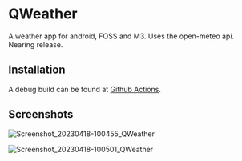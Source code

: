 # QWeather
A weather app for android, FOSS and M3. Uses the open-meteo api. Nearing release.

## Installation
A debug build can be found at [Github Actions](https://github.com/Henry-Hiles/QWeather/actions).

## Screenshots
![Screenshot_20230418-100455_QWeather](https://user-images.githubusercontent.com/71790868/232802780-1b12a4dd-e68a-4402-9616-cbf2f0ea1320.png)

![Screenshot_20230418-100501_QWeather](https://user-images.githubusercontent.com/71790868/232802669-8507fead-076d-4b43-9c8e-594450243541.png)

